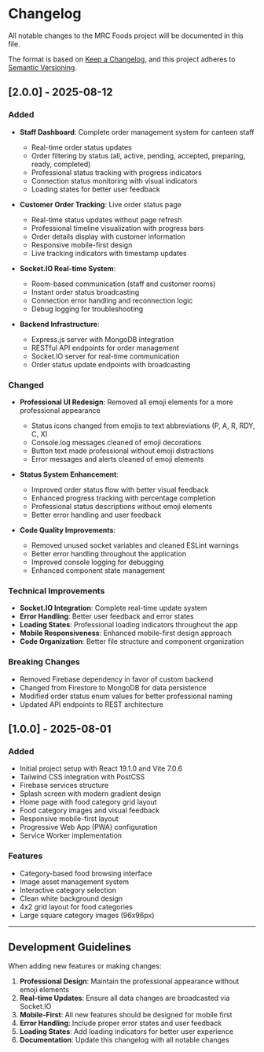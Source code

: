 # Changelog

All notable changes to the MRC Foods project will be documented in this file.

The format is based on [Keep a Changelog](https://keepachangelog.com/en/1.0.0/),
and this project adheres to [Semantic Versioning](https://semver.org/spec/v2.0.0.html).

## [2.0.0] - 2025-08-12

### Added
- **Staff Dashboard**: Complete order management system for canteen staff
  - Real-time order status updates
  - Order filtering by status (all, active, pending, accepted, preparing, ready, completed)
  - Professional status tracking with progress indicators
  - Connection status monitoring with visual indicators
  - Loading states for better user feedback

- **Customer Order Tracking**: Live order status page
  - Real-time status updates without page refresh
  - Professional timeline visualization with progress bars
  - Order details display with customer information
  - Responsive mobile-first design
  - Live tracking indicators with timestamp updates

- **Socket.IO Real-time System**: 
  - Room-based communication (staff and customer rooms)
  - Instant order status broadcasting
  - Connection error handling and reconnection logic
  - Debug logging for troubleshooting

- **Backend Infrastructure**:
  - Express.js server with MongoDB integration
  - RESTful API endpoints for order management
  - Socket.IO server for real-time communication
  - Order status update endpoints with broadcasting

### Changed
- **Professional UI Redesign**: Removed all emoji elements for a more professional appearance
  - Status icons changed from emojis to text abbreviations (P, A, R, RDY, C, X)
  - Console.log messages cleaned of emoji decorations
  - Button text made professional without emoji distractions
  - Error messages and alerts cleaned of emoji elements

- **Status System Enhancement**:
  - Improved order status flow with better visual feedback
  - Enhanced progress tracking with percentage completion
  - Professional status descriptions without emoji elements
  - Better error handling and user feedback

- **Code Quality Improvements**:
  - Removed unused socket variables and cleaned ESLint warnings
  - Better error handling throughout the application
  - Improved console logging for debugging
  - Enhanced component state management

### Technical Improvements
- **Socket.IO Integration**: Complete real-time update system
- **Error Handling**: Better user feedback and error states
- **Loading States**: Professional loading indicators throughout the app
- **Mobile Responsiveness**: Enhanced mobile-first design approach
- **Code Organization**: Better file structure and component organization

### Breaking Changes
- Removed Firebase dependency in favor of custom backend
- Changed from Firestore to MongoDB for data persistence
- Modified order status enum values for better professional naming
- Updated API endpoints to REST architecture

## [1.0.0] - 2025-08-01

### Added
- Initial project setup with React 19.1.0 and Vite 7.0.6
- Tailwind CSS integration with PostCSS
- Firebase services structure
- Splash screen with modern gradient design
- Home page with food category grid layout
- Food category images and visual feedback
- Responsive mobile-first layout
- Progressive Web App (PWA) configuration
- Service Worker implementation

### Features
- Category-based food browsing interface
- Image asset management system
- Interactive category selection
- Clean white background design
- 4x2 grid layout for food categories
- Large square category images (96x96px)

---

## Development Guidelines

When adding new features or making changes:

1. **Professional Design**: Maintain the professional appearance without emoji elements
2. **Real-time Updates**: Ensure all data changes are broadcasted via Socket.IO
3. **Mobile-First**: All new features should be designed for mobile first
4. **Error Handling**: Include proper error states and user feedback
5. **Loading States**: Add loading indicators for better user experience
6. **Documentation**: Update this changelog with all notable changes
